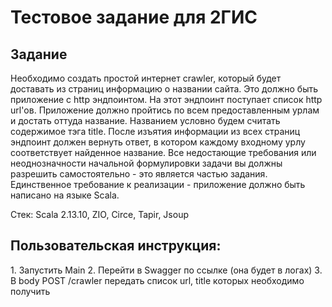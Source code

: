 <h1>Тестовое задание для 2ГИС</h1>
<h2>Задание</h2>
Необходимо создать простой интернет crawler,
который будет доставать из страниц информацию о названии сайта.
Это должно быть приложение с http эндпоинтом. На этот эндпоинт поступает список http url'ов. Приложение должно пройтись по всем предоставленным урлам и достать оттуда название. Названием условно будем считать содержимое тэга title. После изъятия информации из всех страниц эндпоинт должен вернуть ответ, в котором каждому входному урлу соответствует найденное название. Все недостающие требования или неоднозначности начальной формулировки задачи вы должны разрешить самостоятельно - это является частью задания. Единственное требование к реализации - приложение должно быть написано на языке Scala.

Стек: Scala 2.13.10, ZIO, Circe, Tapir, Jsoup

<h2>Пользовательская инструкция:</h2>
1. Запустить Main
2. Перейти в Swagger по ссылке (она будет в логах)
3. В body POST /crawler передать список url, title которых необходимо получить
